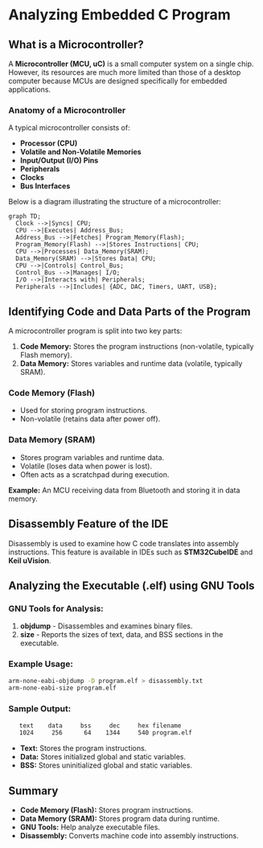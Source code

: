 # Analyzing Embedded C Program

## What is a Microcontroller?
A **Microcontroller (MCU, uC)** is a small computer system on a single chip. However, its resources are much more limited than those of a desktop computer because MCUs are designed specifically for embedded applications.

### Anatomy of a Microcontroller
A typical microcontroller consists of:
- **Processor (CPU)**
- **Volatile and Non-Volatile Memories**
- **Input/Output (I/O) Pins**
- **Peripherals**
- **Clocks**
- **Bus Interfaces**

Below is a diagram illustrating the structure of a microcontroller:

```mermaid
graph TD;
  Clock -->|Syncs| CPU;
  CPU -->|Executes| Address_Bus;
  Address_Bus -->|Fetches| Program_Memory(Flash);
  Program_Memory(Flash) -->|Stores Instructions| CPU;
  CPU -->|Processes| Data_Memory(SRAM);
  Data_Memory(SRAM) -->|Stores Data| CPU;
  CPU -->|Controls| Control_Bus;
  Control_Bus -->|Manages| I/O;
  I/O -->|Interacts with| Peripherals;
  Peripherals -->|Includes| {ADC, DAC, Timers, UART, USB};
```

## Identifying Code and Data Parts of the Program
A microcontroller program is split into two key parts:
1. **Code Memory:** Stores the program instructions (non-volatile, typically Flash memory).
2. **Data Memory:** Stores variables and runtime data (volatile, typically SRAM).

### Code Memory (Flash)
- Used for storing program instructions.
- Non-volatile (retains data after power off).

### Data Memory (SRAM)
- Stores program variables and runtime data.
- Volatile (loses data when power is lost).
- Often acts as a scratchpad during execution.

**Example:** An MCU receiving data from Bluetooth and storing it in data memory.

## Disassembly Feature of the IDE
Disassembly is used to examine how C code translates into assembly instructions. This feature is available in IDEs such as **STM32CubeIDE** and **Keil uVision**.

## Analyzing the Executable (.elf) using GNU Tools
### GNU Tools for Analysis:
1. **objdump** - Disassembles and examines binary files.
2. **size** - Reports the sizes of text, data, and BSS sections in the executable.

### Example Usage:
```sh
arm-none-eabi-objdump -D program.elf > disassembly.txt
arm-none-eabi-size program.elf
```

### Sample Output:
```sh
   text    data     bss     dec     hex filename
   1024     256      64    1344     540 program.elf
```
- **Text:** Stores the program instructions.
- **Data:** Stores initialized global and static variables.
- **BSS:** Stores uninitialized global and static variables.

## Summary
- **Code Memory (Flash):** Stores program instructions.
- **Data Memory (SRAM):** Stores program data during runtime.
- **GNU Tools:** Help analyze executable files.
- **Disassembly:** Converts machine code into assembly instructions.

